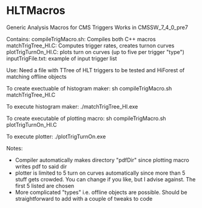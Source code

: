 # HLTMacros
Generic Analysis Macros for CMS Triggers
Works in CMSSW_7_4_0_pre7

Contains:
  compileTrigMacro.sh: Compiles both C++ macros
  matchTrigTree_HI.C: Computes trigger rates, creates turnon curves
  plotTrigTurnOn_HI.C: plots turn on curves (up to five per trigger "type") 
  inputTrigFile.txt: example of input trigger list 

Use:
  Need a file with TTree of HLT triggers to be tested and HiForest of matching offline objects

To create exectuable of histogram maker:
  sh compileTrigMacro.sh matchTrigTree_HI.C

To execute histogram maker:
  ./matchTrigTree_HI.exe <inputHLTFile> <inputMatchingHiForestFile> <inputTriggerTextFile> <outPutFileName>

To create executable of plotting macro:
  sh compileTrigMacro.sh plotTrigTurnOn_HI.C

To execute plotter:
  ./plotTrigTurnOn.exe <inputHistFile> <inputTriggerTextFile> <outPutFileName>

Notes: 
  * Compiler automatically makes directory "pdfDir" since plotting macro writes pdf to said dir
  * plotter is limited to 5 turn on curves automatically since more than 5 stuff gets crowded. You can change if you like, but I advise against. The first 5 listed are chosen
  * More complicated "types" i.e. offline objects are possible. Should be straightforward to add with a couple of tweaks to code